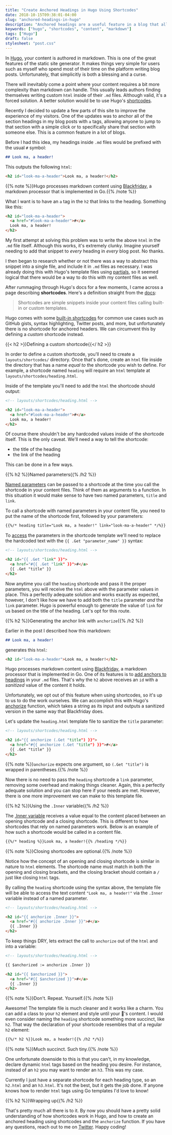 ```yaml
---
title: "Create Anchored Headings in Hugo Using Shortcodes"
date: 2018-10-15T09:38:01-04:00
slug: "anchored-headings-in-hugo"
description: "Anchored headings are a useful feature in a blog that allows readers to jump to specific sections of the article or share that section with a friend. Unfortunately, this feature cannot be implemented in markdown without the use of Hugo's custom shortcodes."
keywords: ["hugo", "shortcodes", "content", "markdown"]
tags: ["Hugo"]
draft: false
stylesheet: "post.css"
---
```


In [Hugo](https://gohugo.io/), your content is authored in markdown. This is one of the great features of the static site generator. It makes things very simple for users such as myself who spend most of their time on the platform writing blog posts. Unfortunately, that simplicitly is both a blessing and a curse. 

There will inevitably come a point where your content requires a bit more complexity than markdown can handle. This usually leads authors finding themselves writing custom `html` inside of their `.md` files. Although valid, it's a forced solution. A better solution would be to use Hugo's [shortcodes](https://gohugo.io/content-management/shortcodes/).

Recently I decided to update a few parts of this site to improve the experience of my visitors. One of the updates was to anchor all of the section headings in my blog posts with `a` tags, allowing anyone to jump to that section with a simple click or to specifically share that section with someone else. This is a common feature in a lot of blogs. 

Before I had this idea, my headings inside `.md` files would be prefixed with the usual `#` symbol:

```md
## Look ma, a header! 
```

This outputs the following `html`:


```html
<h2 id="look-ma-a-header">Look ma, a header!</h2>
```

{{% note %}}Hugo processes markdown content using [Blackfriday](https://github.com/russross/blackfriday#sanitized-anchor-names), a markdown processor that is implemented in Go.{{% /note %}}

What I want is to have an `a` tag in the `h2` that links to the heading. Something like this:

```html
<h2 id="look-ma-a-header">
  <a href="#look-ma-a-header">#</a>
  Look ma, a header!
</h2>
```

My first attempt at solving this problem was to write the above `html` in the `.md` file itself. Although this works, it's extremely clunky. Imagine yourself needing to add that snippet to _every_ heading in _every_ blog post. No thanks. 

I then began to research whether or not there was a way to abstract this snippet into a single file, and include it in `.md` files as necessary. I was already doing this with Hugo's template files using [partials](https://gohugo.io/templates/partials/#readout), so it seemed logical that there would be a way to do this with my content files as well.

After rummaging through Hugo's docs for a few moments, I came across a page describing **shortcodes**. Here's a definition straight from the [docs](https://gohugo.io/content-management/shortcodes/):

> Shortcodes are simple snippets inside your content files calling built-in or custom templates.

Hugo comes with some [built-in shortcodes](https://gohugo.io/content-management/shortcodes/#use-hugo-s-built-in-shortcodes) for common use cases such as GitHub gists, syntax highlighting, Twitter posts, and more, but unfortunately there is no shortcode for anchored headers. We can circumvent this by defining a _custom_ shortcode instead. 

{{< h2 >}}Defining a custom shortcode{{</ h2 >}}

In order to define a custom shortcode, you'll need to create a `layouts/shortcodes/` directory. Once that's done, create an `html` file inside the directory that has a name _equal to_ the shortcode you wish to define. For example, a shortcode named `heading` will require an `html` template at `layouts/shortcodes/heading.html`. 

Inside of the template you'll need to add the `html` the shortcode should output:

```html
<!-- layouts/shortcodes/heading.html -->

<h2 id="look-ma-a-header">
  <a href="#look-ma-a-header">#</a>
  Look ma, a header!
</h2>
```

Of course there shouldn't be any hardcoded values inside of the shortcode itself. This is the only caveat. We'll need a way to tell the shortcode:

- the title of the heading
- the link of the heading 

This can be done in a few ways. 

{{% h2 %}}Named parameters{{% /h2 %}}

[Named parameters](https://gohugo.io/templates/shortcode-templates/#positional-vs-named-parameters) can be passed to a shortcode at the time you call the shortcode in your content files. Think of them as arguments to a function. In this situation it would make sense to have two named parameters, `title` and `link`.

To call a shortcode with named parameters in your content file, you need to put the name of the shortcode first, followed by your parameters:

```md
{{%/* heading title="Look ma, a header!" link="look-ma-a-header" */%}}
```

To [access](https://gohugo.io/templates/shortcode-templates/#access-parameters) the parameters in the shortcode template we'll need to replace the hardcoded text with the `{{ .Get "parameter_name" }}` syntax:

```html
<!-- layouts/shortcodes/heading.html -->

<h2 id="{{ .Get "link" }}">
  <a href="#{{ .Get "link" }}">#</a>
  {{ .Get "title" }}
</h2>
```

Now anytime you call the `heading` shortcode and pass it the proper parameters, you will receive the `html` above with the parameter values in place. This a perfectly adequate solution and works exactly as expected, however, I don't like how we have to add both the `title` parameter _and_ the `link` parameter. Hugo is powerful enough to generate the value of `link` for us based on the title of the heading. Let's opt for this route.

{{% h2 %}}Generating the anchor link with `anchorize`{{% /h2 %}}

Earlier in the post I described how this markdown: 

```md
## Look ma, a header!
```

generates this `html`:

```html
<h2 id="look-ma-a-header">Look ma, a header!</h2>
```

Hugo processes markdown content using [Blackfriday](https://github.com/russross/blackfriday#sanitized-anchor-names), a markdown processor that is implemented in Go. One of its features is to [add anchors to headings](https://github.com/russross/blackfriday#sanitized-anchor-names) in your `.md` files. That's why the `h2` above receives an `id` with a _sanitized_ value of the content it holds.

Unfortunately, we opt out of this feature when using shortcodes, so it's up to us to do the work ourselves. We can accomplish this with Hugo's [anchorize](https://gohugo.io/functions/anchorize/) function, which takes a string as its input and outputs a sanitized version in the same way that Blackfriday does. 

Let's update the `heading.html` template file to sanitize the `title` parameter:

```html
<!-- layouts/shortcodes/heading.html -->

<h2 id="{{ anchorize (.Get "title") }}">
  <a href="#{{ anchorize (.Get "title") }}">#</a>
  {{ .Get "title" }}
</h2>
```

{{% note %}}`anchorize` expects one argument, so `(.Get "title")` is wrapped in parentheses.{{% /note %}}

Now there is no need to pass the `heading` shortcode a `link` parameter, removing some overhead and making things cleaner. Again, this a perfectly adequate solution and you can stop here if your needs are met. However, there is one more improvement we can make to this template file.

{{% h2 %}}Using the `.Inner` variable{{% /h2 %}}

The [.Inner variable](https://gohugo.io/templates/shortcode-templates/#inner) receives a value equal to the content placed between an opening shortcode and a closing shortcode. This is different to how shortcodes that rely on named parameters work. Below is an example of how such a shortcode would be called in a content file.

```md
{{%/* heading %}}Look ma, a header!{{% /heading */%}}
```

{{% note %}}Closing shortcodes are optional.{{% /note %}}

Notice how the concept of an opening and closing shortcode is similar in nature to `html` elements. The shortcode name must match in both the opening and closing brackets, and the closing bracket should contain a `/` just like closing `html` tags.

By calling the `heading` shortcode using the syntax above, the template file will be able to access the text content `"Look ma, a header!"` via the `.Inner` variable instead of a named parameter.

```html
<!-- layouts/shortcodes/heading.html -->

<h2 id="{{ anchorize .Inner }}">
  <a href="#{{ anchorize .Inner }}">#</a>
  {{ .Inner }}
</h2>
```

To keep things DRY, lets extract the call to `anchorize` out of the `html` and into a variable:

```html
<!-- layouts/shortcodes/heading.html -->

{{ $anchorized := anchorize .Inner }}

<h2 id="{{ $anchorized }}">
  <a href="#{{ $anchorized }}">#</a>
  {{ .Inner }}
</h2>
```

{{% note %}}Don't. Repeat. Yourself.{{% /note %}}

Awesome! The template file is much cleaner and it works like a charm. You can add a class to your `h2` element and style until your 💜's content. I would even consider naming the `heading` shortcode something more succinct, like `h2`. That way the declaration of your shortcode resembles that of a regular `h2` element:

```md
{{%/* h2 %}}Look ma, a header!{{% /h2 */%}}
```

{{% note %}}Much succinct. Such tiny.{{% /note %}}

One unfortunate downside to this is that you can't, in my knowledge, declare dynamic `html` tags based on the heading you desire. For instance, instead of an `h2` you may want to render an `h3`. This was my case. 

Currently I just have a separate shortcode for each heading type, so an `h2.html` and an `h3.html`. It's not the best, but it gets the job done. If anyone knows how to render `html` tags using Go templates I'd love to know!

{{% h2 %}}Wrapping up{{% /h2 %}}

That's pretty much all there is to it. By now you should have a pretty solid understanding of how shortcodes work in Hugo, and how to create an anchored heading using shortcodes and the `anchorize` function. If you have any questions, reach out to me on [Twitter](https://twitter.com/jakewies). Happy coding!






